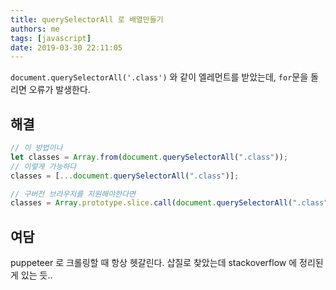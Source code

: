 ```yaml
---
title: querySelectorAll 로 배열만들기
authors: me
tags: [javascript]
date: 2019-03-30 22:11:05
---
```


`document.querySelectorAll('.class')` 와 같이 엘레먼트를 받았는데, `for`문을 돌리면 오류가 발생한다.

## 해결

```js
// 이 방법이나
let classes = Array.from(document.querySelectorAll(".class"));
// 이렇게 가능하다
classes = [...document.querySelectorAll(".class")];

// 구버전 브라우저를 지원해야한다면
classes = Array.prototype.slice.call(document.querySelectorAll(".class"));
```

## 여담

puppeteer 로 크롤링할 때 항상 헷갈린다.
삽질로 찾았는데 stackoverflow 에 정리된 게 있는 듯..
